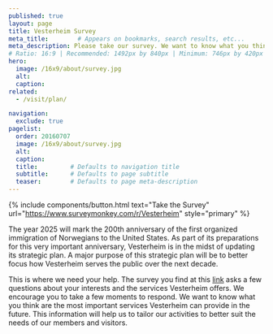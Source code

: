 ```yaml
---
published: true
layout: page
title: Vesterheim Survey 
meta_title:        # Appears on bookmarks, search results, etc...
meta_description: Please take our survey. We want to know what you think are the most important services Vesterheim can provide in the future.
# Ratio: 16:9 | Recommended: 1492px by 840px | Minimum: 746px by 420px
hero:
  image: /16x9/about/survey.jpg
  alt:
  caption:
related:
  - /visit/plan/

navigation:
  exclude: true  
pagelist:
  order: 20160707
  image: /16x9/about/survey.jpg
  alt: 
  caption:
  title:         # Defaults to navigation title
  subtitle:      # Defaults to page subtitle
  teaser:        # Defaults to page meta-description
---
```

{% include components/button.html text="Take the Survey" url="https://www.surveymonkey.com/r/Vesterheim" style="primary" %} 

The year 2025 will mark the 200th anniversary of the first organized immigration of Norwegians to the United States. As part of its preparations for this very important anniversary, Vesterheim is in the midst of updating its strategic plan. A major purpose of this strategic plan will be to better focus how Vesterheim serves the public over the next decade. 

This is where we need your help. The survey you find at this [link](https://www.surveymonkey.com/r/Vesterheim) asks a few questions about your interests and the services Vesterheim offers. We encourage you to take a few moments to respond. We want to know what you think are the most important services Vesterheim can provide in the future. This information will help us to tailor our activities to better suit the needs of our members and visitors.  